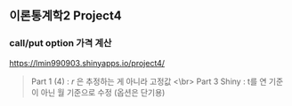 ## 이론통계학2 Project4

### call/put option 가격 계산

https://lmin990903.shinyapps.io/project4/


> Part 1 (4) : $r$ 은 추정하는 게 아니라 고정값  <\br>
> Part 3 Shiny : t를 연 기준이 아닌 월 기준으로 수정 (옵션은 단기용)
